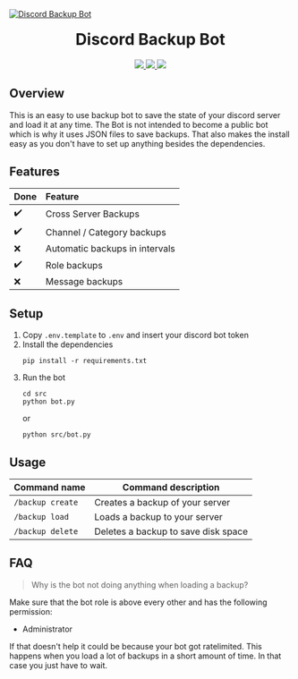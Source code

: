 <a href="https://github.com/icudev/discord-backup-bot/">
    <img src="https://imgur.com/aiOeEzU.png" alt="Discord Backup Bot"/>
</a>

<h1 align="center" style="margin-top: 20px;">Discord Backup Bot</h1>

<p align="center">
<a href="https://www.python.org/downloads/">
    <img src="https://img.shields.io/badge/python-3.8_|_3.9_|_3.10_|_3.11-3776AB"/>
</a>
<a href="https://opensource.org/license/mit/">
    <img src="https://img.shields.io/badge/license-MIT-yellow"/>
</a>
<a href="https://opensource.org/license/mit/">
    <img src="https://img.shields.io/badge/PRs-welcome-green"/>
</a>
</p>

## Overview
This is an easy to use backup bot to save the state of your discord server and load it at any time.
The Bot is not intended to become a public bot which is why it uses JSON files to save backups.
That also makes the install easy as you don't have to set up anything besides the dependencies.

## Features
| Done | Feature |
|------|:--------|
| :heavy_check_mark: | Cross Server Backups |
| :heavy_check_mark: | Channel / Category backups |
| :x: | Automatic backups in intervals |
| :heavy_check_mark: | Role backups |
| :x: | Message backups |

## Setup
1. Copy `.env.template` to `.env` and insert your discord bot token
1. Install the dependencies
    ```
    pip install -r requirements.txt
    ```
1. Run the bot
    ```
    cd src
    python bot.py
    ```
    or
    ```
    python src/bot.py
    ```

## Usage
| Command name | Command description |
|--------------|---------------------|
| `/backup create` | Creates a backup of your server |
| `/backup load` | Loads a backup to your server |
| `/backup delete` | Deletes a backup to save disk space |

## FAQ
> Why is the bot not doing anything when loading a backup?

Make sure that the bot role is above every other and has the following permission:
* Administrator

If that doesn't help it could be because your bot got ratelimited. This happens when
you load a lot of backups in a short amount of time. In that case you just have to wait.